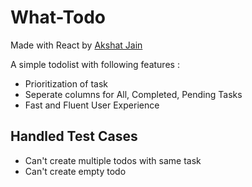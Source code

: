 # What-Todo

Made with React by [Akshat Jain](https://www.linkedin.com/in/iamakshtjain)

A simple todolist with following features :

- Prioritization of task
- Seperate columns for All, Completed, Pending Tasks
- Fast and Fluent User Experience

## Handled Test Cases
- Can't create multiple todos with same task
- Can't create empty todo
